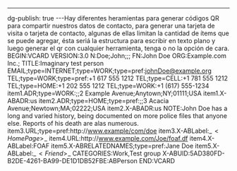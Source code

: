 ---
dg-publish: true
---Hay diferentes heramientas para generar códigos QR para compartir nuestros datos de contacto, para generar una tarjeta de visita o tarjeta de contacto, algunas de ellas limitan la cantidad de ítems que se puede agregar, ésta seriá la estructura para escribir en texto plano y luego generar el qr con cualquier herramienta, tenga o no la opción de cara.
BEGIN:VCARD
VERSION:3.0
N:Doe;John;;;
FN:John Doe
ORG:Example.com Inc.;
TITLE:Imaginary test person
EMAIL;type=INTERNET;type=WORK;type=pref:johnDoe@example.org
TEL;type=WORK;type=pref:\+1 617 555 1212
TEL;type=CELL:\+1 781 555 1212
TEL;type=HOME:\+1 202 555 1212
TEL;type=WORK:\+1 \(617\) 555\-1234
item1.ADR;type=WORK:;;2 Example Avenue;Anytown;NY;01111;USA
item1.X\-ABADR:us
item2.ADR;type=HOME;type=pref:;;3 Acacia Avenue;Newtown;MA;02222;USA
item2.X\-ABADR:us
NOTE:John Doe has a long and varied history\, being documented on more police files that anyone else. Reports of his death are alas numerous.
item3.URL;type=pref:http\://www.example/com/doe
item3.X\-ABLabel:\_$\!<HomePage>\!$\_
item4.URL:http\://www.example.com/Joe/foaf.df
item4.X\-ABLabel:FOAF
item5.X\-ABRELATEDNAMES;type=pref:Jane Doe
item5.X\-ABLabel:\_$\!<Friend>\!$\_
CATEGORIES:Work,Test group
X\-ABUID:5AD380FD\-B2DE\-4261\-BA99\-DE1D1DB52FBE\:ABPerson
END:VCARD